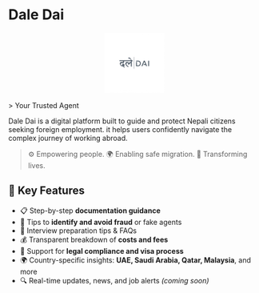 # Dale Dai
<p align="center">
  <img src="/logo.png" width="120" alt="DaleDai Logo"/>
</p>
> Your Trusted Agent

Dale Dai is a digital platform built to guide and protect Nepali citizens seeking foreign employment.  it helps users confidently navigate the complex journey of working abroad.



> ⚙️ Empowering people. 🌍 Enabling safe migration. 💼 Transforming lives.

## 🌟 Key Features

- 📋 Step-by-step **documentation guidance**
- 🚫 Tips to **identify and avoid fraud** or fake agents
- 💼 Interview preparation tips & FAQs
- 💰 Transparent breakdown of **costs and fees**
- 🛂 Support for **legal compliance and visa process**
- 🌍 Country-specific insights: **UAE, Saudi Arabia, Qatar, Malaysia**, and more
- 🔍 Real-time updates, news, and job alerts *(coming soon)*

